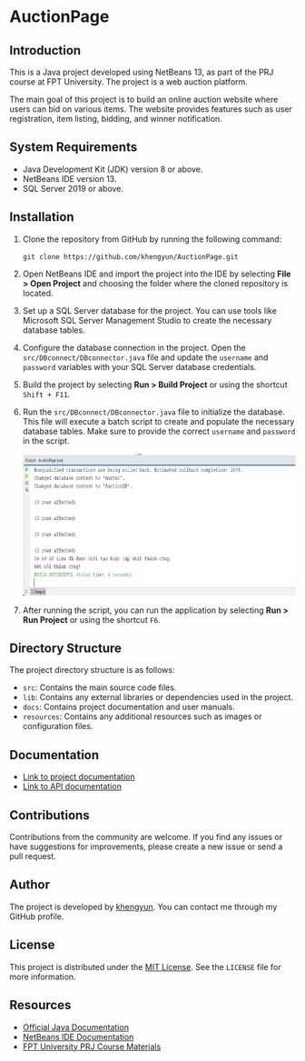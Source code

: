 # AuctionPage

## Introduction

This is a Java project developed using NetBeans 13, as part of the PRJ course at FPT University. The project is a web auction platform.

The main goal of this project is to build an online auction website where users can bid on various items. The website provides features such as user registration, item listing, bidding, and winner notification.

## System Requirements

- Java Development Kit (JDK) version 8 or above.
- NetBeans IDE version 13.
- SQL Server 2019 or above.

## Installation

1. Clone the repository from GitHub by running the following command:

   ```
   git clone https://github.com/khengyun/AuctionPage.git
   ```

2. Open NetBeans IDE and import the project into the IDE by selecting **File > Open Project** and choosing the folder where the cloned repository is located.

3. Set up a SQL Server database for the project. You can use tools like Microsoft SQL Server Management Studio to create the necessary database tables.

4. Configure the database connection in the project. Open the `src/DBconnect/DBconnector.java` file and update the `username` and `password` variables with your SQL Server database credentials.

5. Build the project by selecting **Run > Build Project** or using the shortcut `Shift + F11`.

6. Run the `src/DBconnect/DBconnector.java` file to initialize the database. This file will execute a batch script to create and populate the necessary database tables. Make sure to provide the correct `username` and `password` in the script. 

      <img src='./images/output_buoc6.png' width=100% height=250 />
     

7. After running the script, you can run the application by selecting **Run > Run Project** or using the shortcut `F6`.

## Directory Structure

The project directory structure is as follows:

- `src`: Contains the main source code files.
- `lib`: Contains any external libraries or dependencies used in the project.
- `docs`: Contains project documentation and user manuals.
- `resources`: Contains any additional resources such as images or configuration files.

## Documentation

- [Link to project documentation](docs/documentation.md)
- [Link to API documentation](docs/api.md)

## Contributions

Contributions from the community are welcome. If you find any issues or have suggestions for improvements, please create a new issue or send a pull request.

## Author

The project is developed by [khengyun](https://github.com/khengyun). You can contact me through my GitHub profile.

## License

This project is distributed under the [MIT License](LICENSE). See the `LICENSE` file for more information.

## Resources

- [Official Java Documentation](https://docs.oracle.com/en/java/)
- [NetBeans IDE Documentation](https://netbeans.apache.org/documentation/)
- [FPT University PRJ Course Materials](https://www.fpt.edu.vn/)
